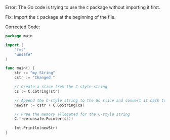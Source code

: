 Error: The Go code is trying to use the `C` package without importing it first.

Fix: Import the `C` package at the beginning of the file.

Corrected Code:
```go
package main

import (
	"fmt"
	"unsafe"
)

func main() {
	str := "my String"
	cstr := "Changed "

	// Create a slice from the C-style string
	cs := C.CString(str)

	// Append the C-style string to the Go slice and convert it back to a Go string
	newStr := cstr + C.GoString(cs)

	// Free the memory allocated for the C-style string
	C.free(unsafe.Pointer(cs))

	fmt.Println(newStr)
}
```
